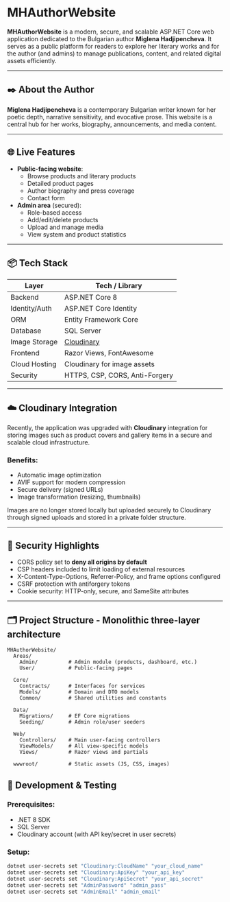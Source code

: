 # MHAuthorWebsite

**MHAuthorWebsite** is a modern, secure, and scalable ASP.NET Core web application dedicated to the Bulgarian author **Miglena Hadjipencheva**. It serves as a public platform for readers to explore her literary works and for the author (and admins) to manage publications, content, and related digital assets efficiently.

---

## ✒️ About the Author

**Miglena Hadjipencheva** is a contemporary Bulgarian writer known for her poetic depth, narrative sensitivity, and evocative prose. This website is a central hub for her works, biography, announcements, and media content.

---

## 🌐 Live Features

- **Public-facing website**:
  - Browse products and literary products
  - Detailed product pages
  - Author biography and press coverage
  - Contact form
- **Admin area** (secured):
  - Role-based access
  - Add/edit/delete  products
  - Upload and manage media
  - View system and product statistics

---

## 📦 Tech Stack

| Layer             | Tech / Library                     |
|------------------|------------------------------------|
| Backend          | ASP.NET Core 8                      |
| Identity/Auth    | ASP.NET Core Identity               |
| ORM              | Entity Framework Core              |
| Database         | SQL Server                         |
| Image Storage    | [Cloudinary](https://cloudinary.com/) |
| Frontend         | Razor Views, FontAwesome           |
| Cloud Hosting    | Cloudinary for image assets        |
| Security         | HTTPS, CSP, CORS, Anti-Forgery     |

---

## ☁️ Cloudinary Integration

Recently, the application was upgraded with **Cloudinary** integration for storing images such as product covers and gallery items in a secure and scalable cloud infrastructure.

### Benefits:
- Automatic image optimization
- AVIF support for modern compression
- Secure delivery (signed URLs)
- Image transformation (resizing, thumbnails)

Images are no longer stored locally but uploaded securely to Cloudinary through signed uploads and stored in a private folder structure.

---

## 🔐 Security Highlights

- CORS policy set to **deny all origins by default**
- CSP headers included to limit loading of external resources
- X-Content-Type-Options, Referrer-Policy, and frame options configured
- CSRF protection with antiforgery tokens
- Cookie security: HTTP-only, secure, and SameSite attributes

---

## 🗂 Project Structure - Monolithic three-layer architecture

```
MHAuthorWebsite/
  Areas/
    Admin/          # Admin module (products, dashboard, etc.)
    User/           # Public-facing pages

  Core/
    Contracts/      # Interfaces for services
    Models/         # Domain and DTO models
    Common/         # Shared utilities and constants

  Data/
    Migrations/     # EF Core migrations
    Seeding/        # Admin role/user seeders

  Web/
    Controllers/    # Main user-facing controllers
    ViewModels/     # All view-specific models
    Views/          # Razor views and partials

  wwwroot/          # Static assets (JS, CSS, images)
```


## 🧪 Development & Testing

### Prerequisites:
- .NET 8 SDK
- SQL Server
- Cloudinary account (with API key/secret in user secrets)

### Setup:

```bash
dotnet user-secrets set "Cloudinary:CloudName" "your_cloud_name"
dotnet user-secrets set "Cloudinary:ApiKey" "your_api_key"
dotnet user-secrets set "Cloudinary:ApiSecret" "your_api_secret"
dotnet user-secrets set "AdminPassword" "admin_pass"
dotnet user-secrets set "AdminEmail" "admin_email"
